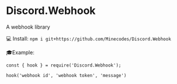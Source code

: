 # Discord.Webhook
A webhook library

💻 Install: ```npm i git+https://github.com/Minecodes/Discord.Webhook```

🎓Example: 
```
const { hook } = require('Discord.Webhook');

hook('webhook id', 'webhook token', 'message')
```
